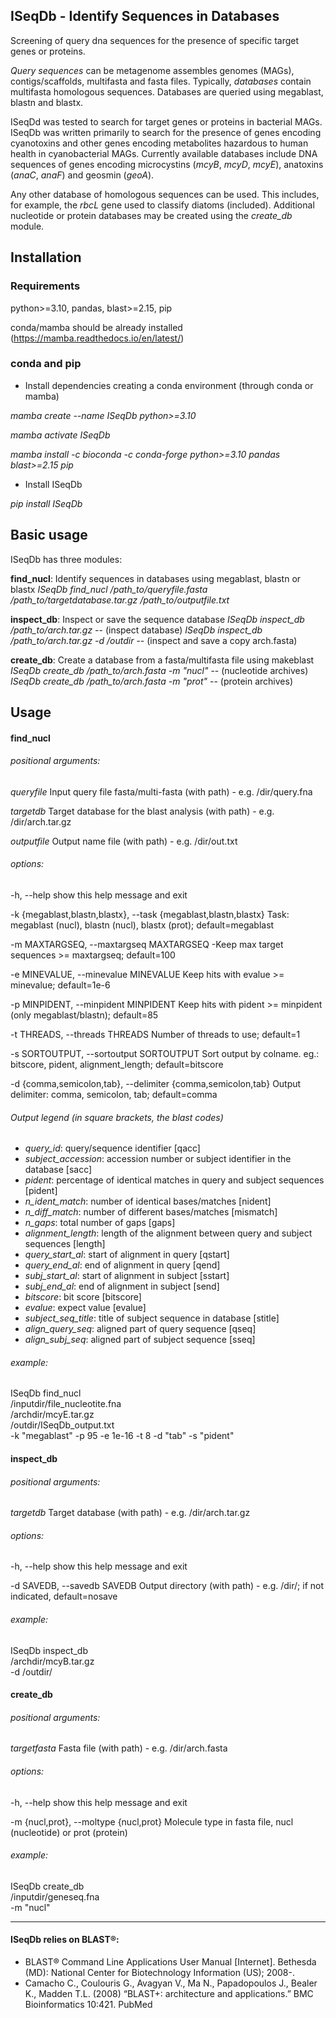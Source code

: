 ## ISeqDb - Identify Sequences in Databases

Screening of query dna sequences for the presence of specific target genes or proteins.

*Query sequences* can be metagenome assembles genomes (MAGs), contigs/scaffolds, multifasta and fasta files. Typically, *databases* contain multifasta homologous sequences. Databases are queried using megablast, blastn and blastx.

ISeqDd was tested to search for target genes or proteins in bacterial MAGs. ISeqDb was written primarily to search for the presence of genes encoding cyanotoxins and other genes encoding metabolites hazardous to human health in cyanobacterial MAGs. Currently available databases include DNA sequences of genes encoding microcystins (*mcyB*, *mcyD*, *mcyE*), anatoxins (*anaC*, *anaF*) and geosmin (*geoA*).

Any other database of homologous sequences can be used. This includes, for example, the *rbcL* gene used to classify diatoms (included). Additional nucleotide or protein databases may be created using the *create_db* module.



## Installation

### Requirements

python>=3.10, pandas, blast>=2.15, pip

conda/mamba should be already installed (https://mamba.readthedocs.io/en/latest/)

### conda and pip

- Install dependencies creating a conda environment (through conda or mamba)

*mamba create --name ISeqDb python>=3.10*

*mamba activate ISeqDb*

*mamba install -c bioconda -c conda-forge python>=3.10 pandas blast>=2.15 pip*

- Install ISeqDb

*pip install ISeqDb*



## Basic usage

ISeqDb has three modules:

**find_nucl**: Identify sequences in databases using megablast, blastn or blastx
*ISeqDb find_nucl /path_to/queryfile.fasta /path_to/targetdatabase.tar.gz /path_to/outputfile.txt*

**inspect_db**: Inspect or save the sequence database
*ISeqDb inspect_db /path_to/arch.tar.gz*  -- (inspect database)
*ISeqDb inspect_db /path_to/arch.tar.gz -d /outdir* -- (inspect and save a copy arch.fasta)

**create_db**: Create a database from a fasta/multifasta file using makeblast
*ISeqDb create_db /path_to/arch.fasta -m "nucl"* -- (nucleotide archives)
*ISeqDb create_db /path_to/arch.fasta -m "prot"* -- (protein archives)



## Usage

#### find_nucl

###### positional arguments:

*queryfile*             Input query file fasta/multi-fasta (with path) - e.g. /dir/query.fna

*targetdb*              Target database for the blast analysis (with path) - e.g. /dir/arch.tar.gz

*outputfile*            Output name file (with path) - e.g. /dir/out.txt

###### options:

-h, --help            show this help message and exit

-k {megablast,blastn,blastx}, --task {megablast,blastn,blastx}
Task: megablast (nucl), blastn (nucl), blastx (prot); default=megablast

-m MAXTARGSEQ, --maxtargseq MAXTARGSEQ
-Keep max target sequences >= maxtargseq; default=100

-e MINEVALUE, --minevalue MINEVALUE
Keep hits with evalue >= minevalue; default=1e-6

-p MINPIDENT, --minpident MINPIDENT
Keep hits with pident >= minpident (only megablast/blastn); default=85

-t THREADS, --threads THREADS
Number of threads to use; default=1

-s SORTOUTPUT, --sortoutput SORTOUTPUT
Sort output by colname. eg.: bitscore, pident, alignment_length; default=bitscore

-d {comma,semicolon,tab}, --delimiter {comma,semicolon,tab}
Output delimiter: comma, semicolon, tab; default=comma



###### Output legend (in square brackets, the blast codes)

- *query_id*:		            query/sequence identifier [qacc]
- *subject_accession*:	     accession number or subject identifier in the database [sacc]
- *pident*:			        percentage of identical matches in query and subject sequences [pident]
- *n_ident_match*:                  number of identical bases/matches [nident]
- *n_diff_match*:                     number of different bases/matches [mismatch]
- *n_gaps*:                               total number of gaps [gaps]
- *alignment_length*:             length of the alignment between query and subject sequences [length]
- *query_start_al*:                  start of alignment in query [qstart]
- *query_end_al*:                    end of alignment in query [qend]
- *subj_start_al*:                     start of alignment in subject [sstart]
- *subj_end_al*:                      end of alignment in subject [send]
- *bitscore*:                            bit score [bitscore]
- *evalue*:                              expect value [evalue]
- *subject_seq_title*:              title of subject sequence in database [stitle]
- *align_query_seq*:              aligned part of query sequence [qseq]
- *align_subj_seq*:                 aligned part of subject sequence [sseq]

###### example:

ISeqDb find_nucl \
/inputdir/file_nucleotite.fna \
/archdir/mcyE.tar.gz \
/outdir/ISeqDb_output.txt \
-k "megablast" -p 95 -e 1e-16 -t 8 -d "tab" -s "pident"

#### inspect_db

###### positional arguments:

*targetdb*              Target database (with path) - e.g. /dir/arch.tar.gz

###### options:

-h, --help            show this help message and exit

-d SAVEDB, --savedb SAVEDB
Output directory (with path) - e.g. /dir/; if not indicated, default=nosave

###### example:

ISeqDb inspect_db \
/archdir/mcyB.tar.gz \
-d /outdir/

#### create_db

###### positional arguments:

*targetfasta*           Fasta file (with path) - e.g. /dir/arch.fasta

###### options:

-h, --help            show this help message and exit

-m {nucl,prot}, --moltype {nucl,prot}
Molecule type in fasta file, nucl (nucleotide) or prot (protein)

###### example:

ISeqDb create_db \
/inputdir/geneseq.fna \
-m "nucl"


___
#### ISeqDb relies on BLAST®:

   -   BLAST® Command Line Applications User Manual [Internet]. Bethesda (MD): National Center
       for Biotechnology Information (US); 2008-.
   -   Camacho C., Coulouris G., Avagyan V., Ma N., Papadopoulos J., Bealer K., Madden T.L. (2008)
       “BLAST+: architecture and applications.” BMC Bioinformatics 10:421. PubMed


